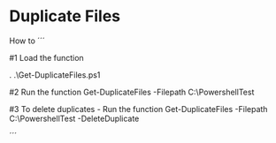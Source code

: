 # Duplicate Files

How to
´´´

#1 Load the function

. .\Get-DuplicateFiles.ps1

#2 Run the function
Get-DuplicateFiles -Filepath C:\PowershellTest


#3 To delete duplicates - Run the function
Get-DuplicateFiles -Filepath C:\PowershellTest -DeleteDuplicate

´´´
